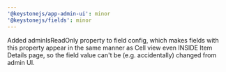 ```yaml
---
'@keystonejs/app-admin-ui': minor
'@keystonejs/fields': minor
---
```


Added adminIsReadOnly property to field config, which makes fields with this property appear in the same manner as Cell view even INSIDE Item Details page, so the field value can't be (e.g. accidentally) changed from admin UI.
